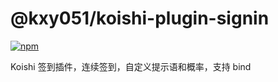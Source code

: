 # @kxy051/koishi-plugin-signin

[![npm](https://img.shields.io/npm/v/@kxy051/koishi-plugin-signin?style=flat-square)](https://www.npmjs.com/package/@kxy051/koishi-plugin-signin)

Koishi 签到插件，连续签到，自定义提示语和概率，支持 bind
